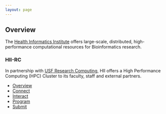 ```yaml
---
layout: page
---
```


## Overview

The [Health Informatics Institute](http://www.hii.usf.edu) offers large-scale, distributed, high-performance computational resources for Bioinformatics research.

### HII-RC

In partnership with [USF Research Computing](http://www.usf.edu/it/research-computing/), HII offers
a High Performance Computing (HPC) Cluster to its faculty, staff and external partners.

- [Overview](/pages/hii-rc/overview.html)
- [Connect](/pages/hii-rc/connect.html)
- [Interact](/pages/hii-rc/interact.html)
- [Program](/pages/hii-rc/program.html)
- [Submit](/pages/hii-rc/submit.html)

